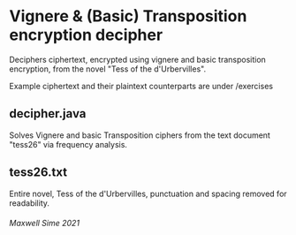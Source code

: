 # Vignere & (Basic) Transposition encryption decipher
Deciphers ciphertext, encrypted using vignere and basic transposition encryption, from the novel "Tess of the d'Urbervilles".

Example ciphertext and their plaintext counterparts are under /exercises

## decipher.java
Solves Vignere and basic Transposition ciphers from the text document "tess26" via frequency analysis.

## tess26.txt
Entire novel, Tess of the d'Urbervilles, punctuation and spacing removed for readability.

###### Maxwell Sime 2021
